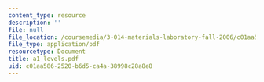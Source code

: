 ```yaml
---
content_type: resource
description: ''
file: null
file_location: /coursemedia/3-014-materials-laboratory-fall-2006/c01aa5862520b6d5ca4a38998c28a8e8_a1_levels.pdf
file_type: application/pdf
resourcetype: Document
title: a1_levels.pdf
uid: c01aa586-2520-b6d5-ca4a-38998c28a8e8
---
```

